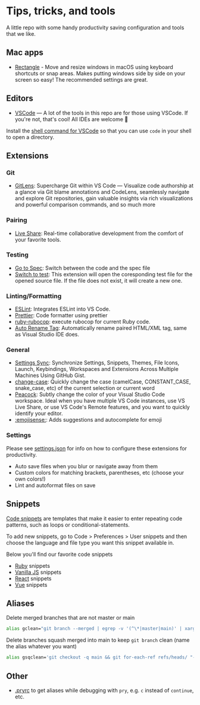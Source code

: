 # Tips, tricks, and tools

A little repo with some handy productivity saving configuration and tools that we like.

## Mac apps
- [Rectangle](https://rectangleapp.com/) - Move and resize windows in macOS using keyboard shortcuts or snap areas. Makes putting windows side by side on your screen so easy! The recommended settings are great.

## Editors
- [VSCode](https://code.visualstudio.com/) — A lot of the tools in this repo are for those using VSCode. If you're not, that's cool! All IDEs are welcome 🤗

Install the [shell command for VSCode](https://code.visualstudio.com/docs/setup/mac) so that you can use `code` in your shell to open a directory.

## Extensions


### Git
- [GitLens](https://marketplace.visualstudio.com/items?itemName=eamodio.gitlens]): Supercharge Git within VS Code — Visualize code authorship at a glance via Git blame annotations and CodeLens, seamlessly navigate and explore Git repositories, gain valuable insights via rich visualizations and powerful comparison commands, and so much more
  
### Pairing
- [Live Share](https://marketplace.visualstudio.com/items?itemName=MS-vsliveshare.vsliveshare): Real-time collaborative development from the comfort of your favorite tools.

### Testing
- [Go to Spec](https://marketplace.visualstudio.com/items?itemName=Lourenci.go-to-spec): Switch between the code and the spec file
- [Switch to test](https://marketplace.visualstudio.com/items?itemName=eskimoblood.create-test): This extension will open the coresponding test file for the opened source file. If the file does not exist, it will create a new one.
  
### Linting/Formatting
- [ESLint](https://marketplace.visualstudio.com/items?itemName=dbaeumer.vscode-eslint): Integrates ESLint into VS Code.
- [Prettier](https://marketplace.visualstudio.com/items?itemName=esbenp.prettier-vscode): Code formatter using prettier
- [ruby-rubocop](https://marketplace.visualstudio.com/items?itemName=misogi.ruby-rubocop): execute rubocop for current Ruby code.
- [Auto Rename Tag](https://marketplace.visualstudio.com/items?itemName=formulahendry.auto-rename-tag): Automatically rename paired HTML/XML tag, same as Visual Studio IDE does.

### General
- [Settings Sync](https://marketplace.visualstudio.com/items?itemName=Shan.code-settings-sync): Synchronize Settings, Snippets, Themes, File Icons, Launch, Keybindings, Workspaces and Extensions Across Multiple Machines Using GitHub Gist.
- [change-case](https://marketplace.visualstudio.com/items?itemName=wmaurer.change-case): Quickly change the case (camelCase, CONSTANT_CASE, snake_case, etc) of the current selection or current word
- [Peacock](https://marketplace.visualstudio.com/items?itemName=johnpapa.vscode-peacock): Subtly change the color of your Visual Studio Code workspace. Ideal when you have multiple VS Code instances, use VS Live Share, or use VS Code's Remote features, and you want to quickly identify your editor.
- [:emojisense:](https://marketplace.visualstudio.com/items?itemName=bierner.emojisense): Adds suggestions and autocomplete for emoji

### Settings
Please see [settings.json](settings.json) for info on how to configure these extensions for productivity.

- Auto save files when you blur or navigate away from them
- Custom colors for matching brackets, parentheses, etc (choose your own colors!)
- Lint and autoformat files on save 

## Snippets
[Code snippets](https://code.visualstudio.com/docs/editor/userdefinedsnippets) are templates that make it easier to enter repeating code patterns, such as loops or conditional-statements.

To add new snippets, go to Code > Preferences > User snippets and then choose the language and file type you want this snippet available in.

Below you'll find our favorite code snippets

- [Ruby](ruby-snippets.json) snippets
- [Vanilla JS](js-snippets.json) snippets
- [React](react-snippets.json) snippets
- [Vue](vue-snippets.json) snippets


## Aliases

Delete merged branches that are not master or main
```bash
alias gclean="git branch --merged | egrep -v '(^\*|master|main)' | xargs git branch -d"
```

Delete branches squash merged into main to keep `git branch` clean (name the alias whatever you want)
```bash
alias gsqclean='git checkout -q main && git for-each-ref refs/heads/ "--format=%(refname:short)" | while read branch; do mergeBase=$(git merge-base main $branch) && [[ $(git cherry main $(git commit-tree $(git rev-parse $branch^{tree}) -p $mergeBase -m _)) == "-"* ]] && git branch -D $branch; done'
```

## Other

- [.pryrc](.pryrc) to get aliases while debugging with `pry`, e.g. `c` instead of `continue`, etc.